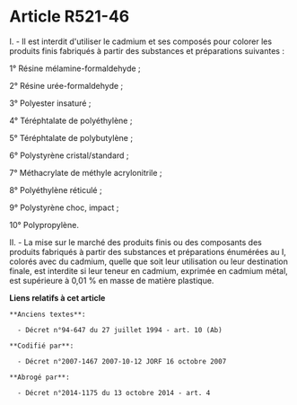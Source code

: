 # Article R521-46

I. - Il est interdit d'utiliser le cadmium et ses composés pour colorer les produits finis fabriqués à partir des substances
et préparations suivantes :

1° Résine mélamine-formaldehyde ;

2° Résine urée-formaldehyde ;

3° Polyester insaturé ;

4° Téréphtalate de polyéthylène ;

5° Téréphtalate de polybutylène ;

6° Polystyrène cristal/standard ;

7° Méthacrylate de méthyle acrylonitrile ;

8° Polyéthylène réticulé ;

9° Polystyrène choc, impact ;

10° Polypropylène.

II. - La mise sur le marché des produits finis ou des composants des produits fabriqués à partir des substances et
préparations énumérées au I, colorés avec du cadmium, quelle que soit leur utilisation ou leur destination finale, est
interdite si leur teneur en cadmium, exprimée en cadmium métal, est supérieure à 0,01 % en masse de matière plastique.

**Liens relatifs à cet article**

	**Anciens textes**:

	  - Décret n°94-647 du 27 juillet 1994 - art. 10 (Ab)

	**Codifié par**:

	  - Décret n°2007-1467 2007-10-12 JORF 16 octobre 2007

	**Abrogé par**:

	  - Décret n°2014-1175 du 13 octobre 2014 - art. 4
